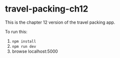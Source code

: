 # travel-packing-ch12

This is the chapter 12 version of the travel packing app.

To run this:

1. `npm install`
2. `npm run dev`
3. browse localhost:5000
